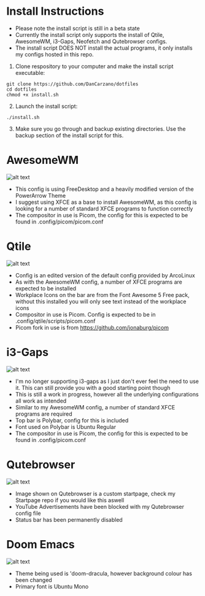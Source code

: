 # Install Instructions

- Please note the install script is still in a beta state
- Currently the install script only supports the install of Qtile, AwesomeWM, i3-Gaps, Neofetch and Qutebrowser configs.
- The install script DOES NOT install the actual programs, it only installs my configs hosted in this repo.

1. Clone respository to your computer and make the install script executable:
```
git clone https://github.com/DanCarzano/dotfiles
cd dotfiles
chmod +x install.sh
```
2. Launch the install script:
```
./install.sh
```
3. Make sure you go through and backup existing directories. Use the backup section of the install script for this. 

# AwesomeWM

![alt text](https://i.imgur.com/oCYxAla.png "AwesomeWM Screenshot")

- This config is using FreeDesktop and a heavily modified version of the PowerArrow Theme
- I suggest using XFCE as a base to install AwesomeWM, as this config is looking for a number of standard XFCE programs to function correctly
- The compositor in use is Picom, the config for this is expected to be found in .config/picom/picom.conf

# Qtile

![alt text](https://i.imgur.com/DxRhn3c.png "Qtile Screenshot")

- Config is an edited version of the default config provided by ArcoLinux
- As with the AwesomeWM config, a number of XFCE programs are expected to be installed
- Workplace Icons on the bar are from the Font Awesome 5 Free pack, without this installed you will only see text instead of the workplace icons
- Compositor in use is Picom. Config is expected to be in .config/qtile/scripts/picom.conf
- Picom fork in use is from https://github.com/jonaburg/picom

# i3-Gaps

![alt text](https://i.imgur.com/IvTGINw.png "i3-gaps Screenshot")

- I'm no longer supporting i3-gaps as I just don't ever feel the need to use it. This can still provide you with a good starting point though
- This is still a work in progress, however all the underlying configurations all work as intended
- Similar to my AwesomeWM config, a number of standard XFCE programs are required
- Top bar is Polybar, config for this is included
- Font used on Polybar is Ubuntu Regular
- The compositor in use is Picom, the config for this is expected to be found in .config/picom.conf

# Qutebrowser

![alt text](https://i.imgur.com/uI3Skvv.png "Qutebrowser Screenshot")

- Image shown on Qutebrowser is a custom startpage, check my Startpage repo if you would like this aswell
- YouTube Advertisements have been blocked with my Qutebrowser config file
- Status bar has been permanently disabled

# Doom Emacs

![alt text](https://i.imgur.com/xXSMs8K.png "Emacs Screenshot")

- Theme being used is 'doom-dracula, however background colour has been changed
- Primary font is Ubuntu Mono
